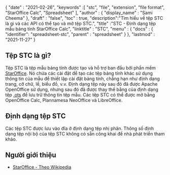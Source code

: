{
  "date" : "2021-02-26",
  "keywords" :[ "stc", "file", "extension", "file format", "StarOffice Calc", "Spreadsheet" ],
  "author" : {
    "display_name" : "Sami Cheema"
},
  "draft" : "false",
  "toc" : true,
  "description":"Tìm hiểu về tệp STC là gì và các API có thể tạo và mở tệp STC.",
  "title" :"STC - Định dạng tệp mẫu bảng tính StarOffice Calc",
  "linktitle" : "STC",
  "menu" : {
    "docs" : {
      "identifier": "spreadsheet-stc",
      "parent" : "spreadsheet"
}
},
  "lastmod" : "2021-11-27"
}

## Tệp STC là gì?

Tệp STC là tệp mẫu bảng tính được tạo và hỗ trợ ban đầu bởi phần mềm [StarOffice](https://www.staroffice.com/). Nó chứa các cài đặt để tạo các tệp bảng tính khác sử dụng thông tin của mẫu để thiết lập cài đặt bảng tính, chẳng hạn như định dạng trang, cỡ chữ, lề, biểu đồ, v.v. Định dạng tệp này sau đó đã được Apache OpenOffice sử dụng, nhưng sau đó đã được thay thế bằng của định dạng tệp [.ots](/vi/spreadsheet/ots/) để lưu trữ thông tin tệp mẫu. Các tệp STC có thể được mở bằng OpenOffice Calc, Plannamesa NeoOffice và LibreOffice.

## Định dạng tệp STC

Các tệp STC được lưu vào đĩa ở định dạng tệp nhị phân. Thông số định dạng tệp nội bộ của tệp STC không có sẵn công khai để nhà phát triển tham khảo.

## Người giới thiệu ##

* [StarOffice - Theo Wikipedia](https://en.wikipedia.org/wiki/StarOffice)

